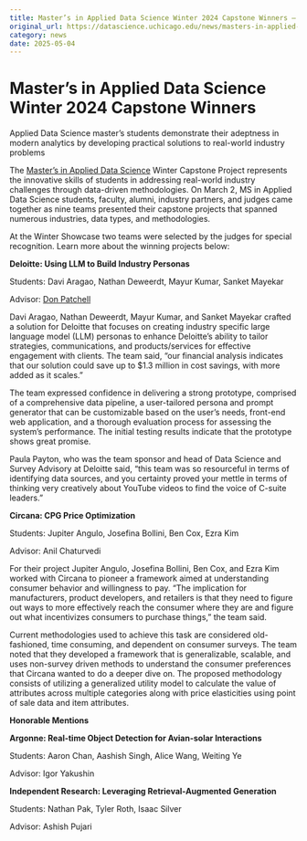 ```yaml
---
title: Master’s in Applied Data Science Winter 2024 Capstone Winners – DSI
original_url: https://datascience.uchicago.edu/news/masters-in-applied-data-science-winter-2024-capstone-winners
category: news
date: 2025-05-04
---
```


# Master’s in Applied Data Science Winter 2024 Capstone Winners

Applied Data Science master’s students demonstrate their adeptness in modern analytics by developing practical solutions to real-world industry problems

The [Master’s in Applied Data Science](https://datascience.uchicago.edu/education/masters-programs/ms-in-applied-data-science/) Winter Capstone Project represents the innovative skills of students in addressing real-world industry challenges through data-driven methodologies. On March 2, MS in Applied Data Science students, faculty, alumni, industry partners, and judges came together as nine teams presented their capstone projects that spanned numerous industries, data types, and methodologies.

At the Winter Showcase two teams were selected by the judges for special recognition. Learn more about the winning projects below:

**Deloitte: Using LLM to Build Industry Personas**

Students: Davi Aragao, Nathan Deweerdt, Mayur Kumar, Sanket Mayekar

Advisor: [Don Patchell](https://datascience.uchicago.edu/people/donald-patchell-mse-mba/)

Davi Aragao, Nathan Deweerdt, Mayur Kumar, and Sanket Mayekar crafted a solution for Deloitte that focuses on creating industry specific large language model (LLM) personas to enhance Deloitte’s ability to tailor strategies, communications, and products/services for effective engagement with clients. The team said, “our financial analysis indicates that our solution could save up to $1.3 million in cost savings, with more added as it scales.”

The team expressed confidence in delivering a strong prototype, comprised of a comprehensive data pipeline, a user-tailored persona and prompt generator that can be customizable based on the user’s needs, front-end web application, and a thorough evaluation process for assessing the system’s performance. The initial testing results indicate that the prototype shows great promise.

Paula Payton, who was the team sponsor and head of Data Science and Survey Advisory at Deloitte said, “this team was so resourceful in terms of identifying data sources, and you certainty proved your mettle in terms of thinking very creatively about YouTube videos to find the voice of C-suite leaders.”

**Circana: CPG Price Optimization**

Students: Jupiter Angulo, Josefina Bollini, Ben Cox, Ezra Kim

Advisor: Anil Chaturvedi

For their project Jupiter Angulo, Josefina Bollini, Ben Cox, and Ezra Kim worked with Circana to pioneer a framework aimed at understanding consumer behavior and willingness to pay. “The implication for manufacturers, product developers, and retailers is that they need to figure out ways to more effectively reach the consumer where they are and figure out what incentivizes consumers to purchase things,” the team said.

Current methodologies used to achieve this task are considered old-fashioned, time consuming, and dependent on consumer surveys. The team noted that they developed a framework that is generalizable, scalable, and uses non-survey driven methods to understand the consumer preferences that Circana wanted to do a deeper dive on. The proposed methodology consists of utilizing a generalized utility model to calculate the value of attributes across multiple categories along with price elasticities using point of sale data and item attributes.

**Honorable Mentions**

**Argonne: Real-time Object Detection for Avian-solar Interactions**

Students: Aaron Chan, Aashish Singh, Alice Wang, Weiting Ye

Advisor: Igor Yakushin

**Independent Research: Leveraging Retrieval-Augmented Generation**

Students: Nathan Pak, Tyler Roth, Isaac Silver

Advisor: Ashish Pujari